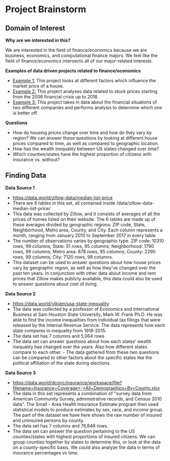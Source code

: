 # Project Brainstorm
## Domain of Interest

**Why are we interested in this?**

We are interested in the field of finance/economics because we are business, economics, and computational finance majors. We feel like the field of finance/economics intersects all of our major-related interests.

**Examples of data driven projects related to finance/economics**
- [Example 1:](https://www.kaggle.com/skirmer/fun-with-real-estate-data) This project looks at different factors which influence the market price of a house.
- [Example 2:](https://www.kaggle.com/rohan8594/finance-data-project) This project analyses data related to stock prices starting from the 2008 financial crisis up to 2016.
- [Example 3:](https://github.com/quinamatics/Financial-Data-Analytics/blob/master/Better%20Buy.ipynb) This project takes in data about the financial situations of two different companies and performs analysis to determine which one is better off.

**Questions**
 - How do housing prices change over time and how do they vary by region? We can answer these questions by looking at different house prices compared to time, as well as compared to geographic location.
 - How has the wealth inequality between US states changed over time?
 - Which counties/states have the highest proportion of citizens with insurance vs. without?

## Finding Data
**Data Source 1**
- https://data.world/zillow-data/median-list-price
- There are 6 tables in this set, all contained inside /data/zillow-data-median-list-price/
- This data was collected by Zillow, and it consists of averages of all the prices of homes listed on their website. The 6 tables are made up of these averages divided by geographic regions: ZIP code, State, Neighborhood, Metro area, County, and City. Each column represents a month, ranging from January 2010 to September 2017 in every table.
- The number of observations varies by geographic type. ZIP code: 10310 rows, 99 columns; State: 51 rows, 95 columns; Neighborhood: 1790 rows, 99 columns; Metro area: 878 rows, 95 columns; County: 2290 rows, 99 columns; City: 7120 rows, 98 columns.
- This dataset can be used to answer questions about how house prices vary by geographic region, as well as how they've changed over the past ten years. In conjunction with other data about income and rent prices that Zillow makes publicly available, this data could also be used to answer questions about cost of living.

**Data Source 2**
- https://data.world/vikjam/usa-state-inequality
- The data was collected by a professor of Economics and International Business at Sam Houston State University, Mark W. Frank Ph.D. He was able to find the income inequalities from individual tax filings that were released by the Internal Revenue Service. The data represents how each state compares in inequality from 1918-2015.     
- The data set has 7 columns and 5,064 rows
- The data set can answer questions about how each states’ wealth inequality has changed over the years. Also how different states compare to each other. - The data gathered from these two questions can be compared to other factors about the specific states like the political affiliation of the state during elections.

**Data Source 3**
- https://data.world/dconc/insurance/workspace/file?filename=Insurance+Coverage+-+All+Demographics+By+County.xlsx
- The data in this set represents a combination of "survey data from American Community Survey, administrative records, and Census 2010 data". The Small - Area Health Insurance Estimate program then used statistical models to produce estimates by sex, race, and income group. The part of the dataset we have here shows the raw number of insured and uninsured persons by county.
- The data set has 7 columns and 76,648 rows.
- The data set can answer the question pertaining to the US counties/states with highest proportions of insured citizens. We can group counties together by states to determine this, or look at the data on a county-specific basis. We could also analyze the data in terms of insurance percentages vs time.
